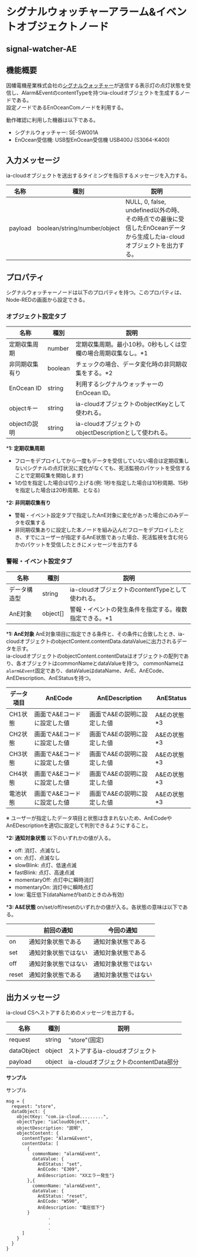 # シグナルウォッチャーアラーム&イベントオブジェクトノード

## signal-watcher-AE

## 機能概要

因幡電機産業株式会社の[シグナルウォッチャー](https://www.inaba.co.jp/ourbusiness/industrial/original/signalwatcher/)が送信する表示灯の点灯状態を受信し、Alarm&EventのcontentTypeを持つia-cloudオブジェクトを生成するノードである。  
設定ノードであるEnOceanComノードを利用する。

動作確認に利用した機器は以下である。

* シグナルウォッチャー: SE-SW001A
* EnOcean受信機: USB型EnOcean受信機  USB400J (S3064-K400)

## 入力メッセージ

ia-cloudオブジェクトを送出するタイミングを指示するメッセージを入力する。

| 名称 | 種別 | 説明 |
| --- | --- | --- |
| payload | boolean/string/number/object | NULL, 0, false, undefined以外の時、その時点での最後に受信したEnOceanデータから生成したia-cloudオブジェクトを出力する。 |

## プロパティ

シグナルウォッチャーノードは以下のプロパティを持つ。このプロパティは、Node-REDの画面から設定できる。

### オブジェクト設定タブ

| 名称 | 種別 | 説明 |
| --- | --- | --- |
| 定期収集周期 | number | 定期収集周期。最小10秒。0秒もしくは空欄の場合周期収集なし。*1 |　
| 非同期収集有り | boolean | チェックの場合、データ変化時の非同期収集をする。*2 |　
| EnOcean ID | string | 利用するシグナルウォッチャーのEnOcean ID。 |
| objectキー | string | ia-cloudオブジェクトのobjectKeyとして使われる。 |
| objectの説明 | string | ia-cloudオブジェクトのobjectDescriptionとして使われる。 |

***1: 定期収集周期**

* フローをデプロイしてから一度もデータを受信していない場合は定期収集しない(シグナルの点灯状況に変化がなくても、死活監視のパケットを受信することで定期収集を開始します)
* 1の位を指定した場合は切り上げる(例: 1秒を指定した場合は10秒周期、15秒を指定した場合は20秒周期、となる)

***2: 非同期収集有り**

* 警報・イベント設定タブで指定したAnE対象に変化があった場合にのみデータを収集する
* 非同期収集ありに設定した本ノードを組み込んだフローをデプロイしたとき、すでにユーザーが指定するAnE状態であった場合、死活監視を含む何らかのパケットを受信したときにメッセージを出力する

### 警報・イベント設定タブ

|名称　| 種別 | 説明 |
| --- | --- | --- |
| データ構造型 | string | ia-cloudオブジェクトのcontentTypeとして使われる。 |
| AnE対象 | object[] | 警報・イベントの発生条件を指定する。複数指定できる。*1 |

***1: AnE対象**
AnE対象項目に指定できる条件と、その条件に合致したとき、ia-cloudオブジェクトのobjectContent.contentData.dataValueに出力されるデータを示す。  
ia-cloudオブジェクトのobjectContent.contentDataはオブジェクトの配列であり、各オブジェクトはcommonNameとdataValueを持つ。
commonNameは`alarm&Event`固定であり、dataValueはdataName、AnE、AnECode、AnEDescription、AnEStatusを持つ。

| データ項目 | AnECode | AnEDescription | AnEStatus | 
| --- | --- | --- | --- |
| CH1状態 | 画面でA&Eコードに設定した値 | 画面でA&Eの説明に設定した値 | A&Eの状態*3 |
| CH2状態 | 画面でA&Eコードに設定した値 | 画面でA&Eの説明に設定した値 | A&Eの状態*3 |
| CH3状態 | 画面でA&Eコードに設定した値 | 画面でA&Eの説明に設定した値 | A&Eの状態*3 |
| CH4状態 | 画面でA&Eコードに設定した値 | 画面でA&Eの説明に設定した値 | A&Eの状態*3 |
| 電池状態 | 画面でA&Eコードに設定した値 | 画面でA&Eの説明に設定した値 | A&Eの状態*3 |

※ ユーザーが指定したデータ項目と状態は含まれないため、AnECodeやAnEDescriptionを適切に設定して判別できるようにすること。

***2: 通知対象状態**
以下のいずれかの値が入る。
* off: 消灯、点滅なし
* on: 点灯、点滅なし
* slowBlink: 点灯、低速点滅
* fastBlink: 点灯、高速点滅
* momentaryOff: 点灯中に瞬時消灯
* momentaryOn: 消灯中に瞬時点灯
* low: 電圧低下(dataNameがbatのときのみ有効)

***3: A&E状態**
on/set/off/resetのいずれかの値が入る。各状態の意味は以下である。

| | 前回の通知 | 今回の通知 |
| --- | --- | --- |
| on | 通知対象状態である | 通知対象状態である |
| set | 通知対象状態ではない | 通知対象状態である |
| off | 通知対象状態ではない | 通知対象状態ではない |
| reset | 通知対象状態である | 通知対象状態ではない |

## 出力メッセージ

ia-cloud CSへストアするためのメッセージを出力する。

| 名称 | 種別 | 説明 |
| --- | --- | --- |
| request | string | "store"(固定) |
| dataObject | object | ストアするia-cloudオブジェクト |
| payload | object | ia-cloudオブジェクトのcontentData部分 |

**サンプル**

サンプル
```
msg = {
  request: "store",
  dataObject: {
    objectKey: "com.ia-cloud.........",
    objectType: "iaCloudObject",
    objectDescription: "説明",
    objectContent: {
      contentType: "Alarm&Event",
      contentData: [
        {
          commonName: "alarm&Event",
          dataValue: {
            AnEStatus: "set",
            AnECode: "E309",
            AnEdescription: "XXエラー発生"}
        },{
          commonName: "alarm&Event",
          dataValue: {
            AnEStatus: "reset",
            AnECode: "W590",
            AnEdescription: "電圧低下"}
        }
                .
                .
                .
      ]
    }
  }
}
```
